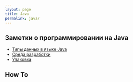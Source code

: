 ```yaml
---
layout: page
title: Java 
permalink: java/
---
```

## Заметки о программировании на Java 

* [Типы данных в языке Java](javatypes)
* [Среда разработки](idea)
* [Упаковка](jar)

## How To

 
